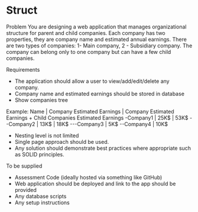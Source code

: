 # Struct

Problem
You are designing a web application that manages organizational structure for parent and child companies.
Each company has two properties, they are company name and estimated annual earnings.
There are two types of companies: 1- Main company, 2 - Subsidiary company.
The company can belong only to one company but can have a few child companies.


Requirements
- The application should allow a user to view/add/edit/delete any company.
- Company name and estimated earnings should be stored in database
- Show companies tree

Example:
Name | Company Estimated Earnings | Company Estimated Earnings + Child Companies Estimated Earnings
 -Company1 | 25K$ | 53K$
  --Company2 | 13K$ | 18K$
   ---Company3 | 5K$
  --Company4 | 10K$

- Nesting level is not limited
- Single page approach should be used.
- Any solution should demonstrate best practices where appropriate such as SOLID principles.


To be supplied
- Assessment Code (ideally hosted via something like GitHub)
- Web application should be deployed and link to the app should be provided
- Any database scripts
- Any setup instructions
